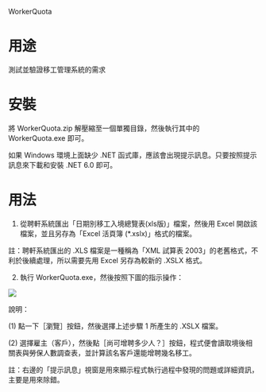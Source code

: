 WorkerQuota

# 用途

測試並驗證移工管理系統的需求

# 安裝

將 WorkerQuota.zip 解壓縮至一個單獨目錄，然後執行其中的 WorkerQuota.exe 即可。

如果 Windows 環境上面缺少 .NET 函式庫，應該會出現提示訊息。只要按照提示訊息來下載和安裝 .NET 6.0 即可。

# 用法

1. 從聘軒系統匯出「日期別移工入境總覽表(xls版)」檔案，然後用 Excel 開啟該檔案，並且另存為「Excel 活頁簿 (*.xslx)」格式的檔案。

註：聘軒系統匯出的 .XLS 檔案是一種稱為「XML 試算表 2003」的老舊格式，不利於後續處理，所以需要先用 Excel 另存為較新的 .XSLX 格式。

2. 執行 WorkerQuota.exe，然後按照下圖的指示操作：

![](WorkerQuota.png)

說明：

(1) 點一下［瀏覽］按鈕，然後選擇上述步驟 1 所產生的 .XSLX 檔案。

(2) 選擇雇主（客戶），然後點［尚可增聘多少人？］按鈕，程式便會讀取境後相關表與勞保人數調查表，並計算該名客戶還能增聘幾名移工。

註：右邊的「提示訊息」視窗是用來顯示程式執行過程中發現的問題或詳細資訊，主要是用來除錯。